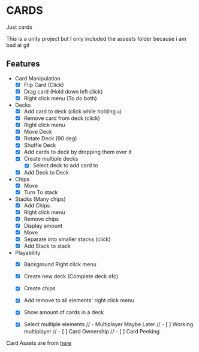 # CARDS
Just cards

This is a unity project but I only included the assests folder because i am bad at git

## Features
- Card Manipulation
  - [X] Flip Card (Click)
  - [X] Drag card (Hold down left click)
  - [X] Right click menu (To do both)
- Decks
  - [X] Add card to deck (click while holding `a`)
  - [X] Remove card from deck (click)
  - [X] Right click menu
  - [X] Move Deck
  - [X] Rotate Deck (90 deg)
  - [X] Shuffle Deck
  - [X] Add cards to deck by dropping them over it
  - [X] Create multiple decks
    - [X] Select deck to add card to
  - [X] Add Deck to Deck
- Chips
  - [X] Move
  - [X] Turn To stack
- Stacks (Many chips)
  - [X] Add Chips
  - [X] Right click menu
  - [X] Remove chips
  - [X] Display amount
  - [X] Move
  - [X] Separate into smaller stacks (click)
  - [X] Add Stack to stack
- Playability
  - [X] Background Right click menu
  - [X] Create new deck (Complete deck ofc)
  - [X] Create chips
  - [X] Add remove to all elements' right click menu
  - [X] Show amount of cards in a deck
  - [X] Select multiple elements
// - Multiplayer Maybe Later
//   - [ ] Working multiplayer
//   - [ ] Card Ownership
//   - [ ] Card Peeking


Card Assets are from [here](https://screamingbrainstudios.itch.io/poker-pack)

